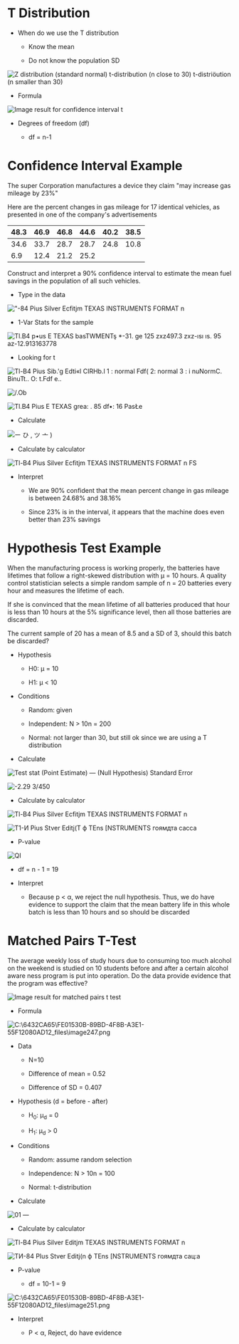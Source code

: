 # T Distribution

  -  When do we use the T distribution
    
      -  Know the mean
    
      -  Do not know the population SD

 ![Z distribution (standard normal) t-distribution (n close to 30)
 t-distriöution (n smaller than 30) ](./media/image232.png)

  -  Formula

 ![Image result for confidence interval t](./media/image233.png)

  -  Degrees of freedom (df)
    
      -  df = n-1

# Confidence Interval Example

 The super Corporation manufactures a device they claim "may increase
 gas mileage by 23%"
 
 Here are the percent changes in gas mileage for 17 identical vehicles,
 as presented in one of the company's advertisements

| 48.3 | 46.9 | 46.8 | 44.6 | 40.2 | 38.5 |
| ---- | ---- | ---- | ---- | ---- | ---- |
| 34.6 | 33.7 | 28.7 | 28.7 | 24.8 | 10.8 |
| 6.9  | 12.4 | 21.2 | 25.2 |      |      |

 Construct and interpret a 90% confidence interval to estimate the mean
 fuel savings in the population of all such vehicles.

  -  Type in the data

 !["-84 Pius Silver Ecfitjm TEXAS INSTRUMENTS FORMAT n
 ](./media/image234.png)

  -  1-Var Stats for the sample

 ![Tl.B4 p•us E TEXAS basTWMENTş \*-31. ge 125 zxz497.3 zxz-ısı ıs. 95
 az-12.913163778 ](./media/image235.png)

  -  Looking for t

 ![Tl-B4 Pius Sib.'g Edti«l CIRHb.l 1 : normal Fdf( 2: normal 3 : i
 nuNormC. BinuTt.. O: t.Fdf e.. ](./media/image236.png)
 
 ![/.Ob ](./media/image237.png)
 
 ![Tl.B4 Pius E TEXAS grea: . 85 df•: 16 PasŁe ](./media/image238.png)

  -  Calculate

 ![ー ひ , ツ 亠 ) ](./media/image239.png)

  -  Calculate by calculator

 ![Tl-B4 Pius Silver Ecfitjm TEXAS INSTRUMENTS FORMAT n FS
 ](./media/image240.png)

  -  Interpret
    
      -  We are 90% confident that the mean percent change in gas
         mileage is between 24.68% and 38.16%
    
      -  Since 23% is in the interval, it appears that the machine does
         even better than 23% savings

# Hypothesis Test Example

When the manufacturing process is working properly, the batteries have
lifetimes that follow a right-skewed distribution with µ = 10 hours. A
quality control statistician selects a simple random sample of n = 20
batteries every hour and measures the lifetime of each.

If she is convinced that the mean lifetime of all batteries produced
that hour is less than 10 hours at the 5% significance level, then all
those batteries are discarded.

The current sample of 20 has a mean of 8.5 and a SD of 3, should this
batch be discarded?

  -  Hypothesis
    
      -  H0: µ = 10
    
      -  H1: µ \< 10

  -  Conditions
    
      -  Random: given
    
      -  Independent: N \> 10n = 200
    
      -  Normal: not larger than 30, but still ok since we are using a
         T distribution

  -  Calculate

 ![Test stat (Point Estimate) — (Null Hypothesis) Standard Error
 ](./media/image241.png)
 
 ![-2.29 3/450 ](./media/image242.png)

  -  Calculate by calculator

 ![Tl-B4 Pius Silver Ecfitjm TEXAS INSTRUMENTS FORMAT n
 ](./media/image243.png)
 
 ![Т1-И Pius Stver Editj(T ф TEns \[NSTRUMENTS гоямдта сасса
 ](./media/image244.png)

  -  P-value

 ![QI ](./media/image245.png)

  -  df = n - 1 = 19

<!-- end list -->

  -  Interpret
    
      -  Because p \< α, we reject the null hypothesis. Thus, we do
         have evidence to support the claim that the mean battery life
         in this whole batch is less than 10 hours and so should be
         discarded

# Matched Pairs T-Test

The average weekly loss of study hours due to consuming too much alcohol
on the weekend is studied on 10 students before and after a certain
alcohol aware ness program is put into operation. Do the data provide
evidence that the program was effective?

 ![Image result for matched pairs t
 test](./media/image246.png)

  -  Formula

 ![C:\\6432CA65\\FE01530B-89BD-4F8B-A3E1-55F12080AD12\_files\\image247.png](./media/image247.png)

  -  Data
    
      -  N=10
    
      -  Difference of mean = 0.52
    
      -  Difference of SD = 0.407

  -  Hypothesis (d = before - after)
    
      -  H<sub>0</sub>: µ<sub>d</sub> = 0
    
      -  H<sub>1</sub>: µ<sub>d</sub> \> 0

  -  Conditions
    
      -  Random: assume random selection
    
      -  Independence: N \> 10n = 100
    
      -  Normal: t-distribution

  -  Calculate

 ![01 — ](./media/image248.png)

  -  Calculate by calculator

 ![Tl-B4 Pius Silver Editjm TEXAS INSTRUMENTS FORMAT n
 ](./media/image249.png)
 
 ![ТИ-84 PIus Stver Editj(n ф TEns \[NSTRUMENTS гоямдта сац:а
 ](./media/image250.png)

  -  P-value
    
      -  df = 10-1 =
 9

 ![C:\\6432CA65\\FE01530B-89BD-4F8B-A3E1-55F12080AD12\_files\\image251.png](./media/image251.png)

  -  Interpret
    
      -  P \< α, Reject, do have evidence